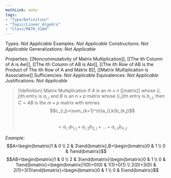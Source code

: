 ```yaml
---
mathLink: auto
tags:
- "Type/Definition"
- "Topic/Linear_Algebra"
- "Class/MATH_31AH"
---
```

Types: <i>Not Applicable</i>
Examples: <i>Not Applicable</i>
Constructions: <i>Not Applicable</i>
Generalizations: <i>Not Applicable</i>

Properties: [[Noncommutativity of Matrix Multiplication]], [[The ith Column of A is Aei]], [[The ith Column of AB is Abi]], [[The ith Row of AB is the Product of The ith Row of A and Matrix B]], [[Matrix Multiplication is Associative]]
Sufficiencies: <i>Not Applicable</i>
Equivalences: <i>Not Applicable</i>
Justifications: <i>Not Applicable</i>

> [!definition] Matrix Multiplication
> If $A$ is an $m \times n$ [[matrix]] whose $(i,j)$th entry is $a_{i,j}$ and $B$ is an $n \times p$ matrix whose $(i,j)$th entry is $b_{i,j}$, then $C=AB$ is the $m \times p$ matrix with entries  
> $$c_{i,j}=\sum_{k=1}^{n}a_{i,k}b_{k,j}$$  
> $$=a_{i,1}b_{1,j}+a_{i,2}b_{2,j}+\dots+a_{i,n}b_{n,j}.$$  

*Example:* $$A=\begin{bmatrix}1 & 0 \\
2 & 3\end{bmatrix},B=\begin{bmatrix}0 & 1 \\
0 & 1\end{bmatrix}$$
$$AB=\begin{bmatrix}1 & 0 \\
2 & 3\end{bmatrix}\begin{bmatrix}0 & 1 \\
0 & 1\end{bmatrix}=\begin{bmatrix}1(0)+0(0) & 1(1)+0(1) \\
2(0)+3(0) & 2(1)+3(1)\end{bmatrix}=\begin{bmatrix}0 & 1 \\
0 & 5\end{bmatrix}$$
